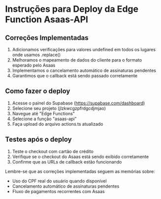 # Instruções para Deploy da Edge Function Asaas-API

## Correções Implementadas

1. Adicionamos verificações para valores undefined em todos os lugares onde usamos .replace()
2. Melhoramos o mapeamento de dados do cliente para o formato esperado pelo Asaas
3. Implementamos o cancelamento automático de assinaturas pendentes
4. Garantimos que o callback está sendo passado corretamente

## Como fazer o deploy

1. Acesse o painel do Supabase (https://supabase.com/dashboard)
2. Selecione seu projeto (jlzkwcgzpfrdgcdjmjao)
3. Navegue até "Edge Functions"
4. Selecione a função "asaas-api"
5. Faça upload do arquivo actions.ts atualizado

## Testes após o deploy

1. Teste o checkout com cartão de crédito
2. Verifique se o checkout do Asaas está sendo exibido corretamente
3. Confirme que as URLs de callback estão funcionando

Lembre-se que as correções implementadas seguem as memórias sobre:
- Uso do CPF real do usuário quando disponível
- Cancelamento automático de assinaturas pendentes
- Fluxo de pagamentos recorrentes com Asaas
